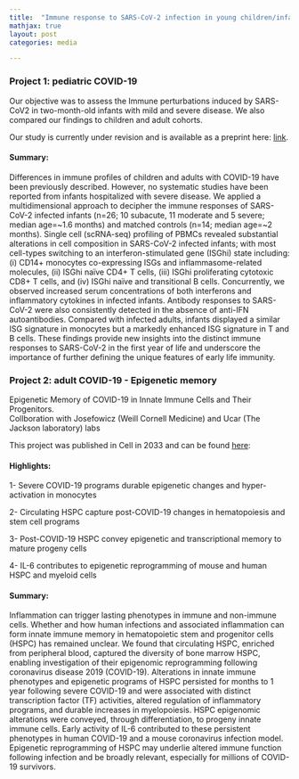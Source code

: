 ```yaml
---
title:  "Immune response to SARS-CoV-2 infection in young children/infant and adult patients"
mathjax: true
layout: post
categories: media

---
```


### Project 1: pediatric COVID-19

Our objective was to assess the Immune perturbations induced by SARS-CoV2 in two-month-old infants with mild and severe disease. We also compared our findings to children and adult cohorts. 

Our study is currently under revision and is available as a preprint here: [link].

#### Summary: 
Differences in immune profiles of children and adults with COVID-19 have been previously described. However, no systematic studies have been reported from infants hospitalized with severe disease. We applied a multidimensional approach to decipher the immune responses of SARS-CoV-2 infected infants (n=26; 10 subacute, 11 moderate and 5 severe; median age=~1.6 months) and matched controls (n=14; median age=~2 months). Single cell (scRNA-seq) profiling of PBMCs revealed substantial alterations in cell composition in SARS-CoV-2 infected infants; with most cell-types switching to an interferon-stimulated gene (ISGhi) state including: (i) CD14+ monocytes co-expressing ISGs and inflammasome-related molecules, (ii) ISGhi naïve CD4+ T cells, (iii) ISGhi proliferating cytotoxic CD8+ T cells, and (iv) ISGhi naïve and transitional B cells. Concurrently, we observed increased serum concentrations of both interferons and inflammatory cytokines in infected infants. Antibody responses to SARS-CoV-2 were also consistently detected in the absence of anti-IFN autoantibodies. Compared with infected adults, infants displayed a similar ISG signature in monocytes but a markedly enhanced ISG signature in T and B cells. These findings provide new insights into the distinct immune responses to SARS-CoV-2 in the first year of life and underscore the importance of further defining the unique features of early life immunity.

### Project 2: adult COVID-19  - Epigenetic memory 

Epigenetic Memory of COVID-19 in Innate Immune Cells and Their Progenitors. \
Collboration with Josefowicz (Weill Cornell Medicine) and Ucar (The Jackson laboratory) labs

This project was published in Cell in 2033 and can be found [here]: 

#### Highlights: 

1- Severe COVID-19 programs durable epigenetic changes and hyper-activation in monocytes 

2- Circulating HSPC capture post-COVID-19 changes in hematopoiesis and stem cell programs

3- Post-COVID-19 HSPC convey epigenetic and transcriptional memory to mature progeny cells

4- IL-6 contributes to epigenetic reprogramming of mouse and human HSPC and myeloid cells

#### Summary:

Inflammation can trigger lasting phenotypes in immune and non-immune cells. Whether and how human infections and associated inflammation can form innate immune memory in hematopoietic stem and progenitor cells (HSPC) has remained unclear. We found that circulating HSPC, enriched from peripheral blood, captured the diversity of bone marrow HSPC, enabling investigation of their epigenomic reprogramming following coronavirus disease 2019 (COVID-19). Alterations in innate immune phenotypes and epigenetic programs of HSPC persisted for months to 1 year following severe COVID-19 and were associated with distinct transcription factor (TF) activities, altered regulation of inflammatory programs, and durable increases in myelopoiesis. HSPC epigenomic alterations were conveyed, through differentiation, to progeny innate immune cells. Early activity of IL-6 contributed to these persistent phenotypes in human COVID-19 and a mouse coronavirus infection model. Epigenetic reprogramming of HSPC may underlie altered immune function following infection and be broadly relevant, especially for millions of COVID-19 survivors.

[link]: https://www.researchsquare.com/article/rs-5176621/v1
[here]: https://www.cell.com/cell/fulltext/S0092-8674(23)00796-1?_=


